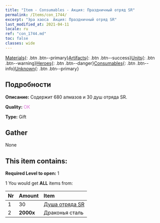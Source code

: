 ```yaml
---
title: "Item - Consumables - Акция: Праздничный отряд SR"
permalink: /Items/con_1744/
excerpt: "Эра хаоса  Акция: Праздничный отряд SR"
last_modified_at: 2021-04-11
locale: ru
ref: "con_1744.md"
toc: false
classes: wide
---
```

 [Materials](/ru/Items/){: .btn .btn--primary}[Artifacts](/ru/Items/Artifacts/){: .btn .btn--success}[Units](/ru/Items/Units/){: .btn .btn--warning}[Heroes](/ru/Items/Heroes/){: .btn .btn--danger}[Consumables](/ru/Items/Consumables/){: .btn .btn--info}[Unknown](/ru/Items/Unknown/){: .btn .btn--primary}

## Подробности
 **Описание:** Содержит 680 алмазов и 30 душ отряда SR.

 **Quality:** <span style="color: #DA70D6">OK</span>

 **Type:** Gift

## Gather

  None

## This item contains:

 **Required Level to open:** 1

 1 You would get **ALL** items  from:

  | Nr | Amount |     Item    |
  |:---|:-------|:------------|
  | 1 | 30 | [Душа отряда SR](/ru/Items/con_534/) | 
  | 2 |  **2000x** | Драконья сталь |  | 
